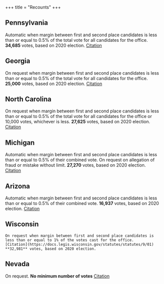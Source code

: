 +++
title = "Recounts"
+++

## Pennsylvania

Automatic when margin between first and second place candidates is less than or equal to 0.5% of the total vote for all candidates for the office. **34,685** votes, based on 2020 election. [Citation](https://govt.westlaw.com/pac/Document/NE079CBD017FB11EA9B799CBCA5DC090C?viewType=FullText&originationContext=documenttoc&transitionType=CategoryPageItem&contextData=(sc.Default)) 

## Georgia

On request when margin between first and second place candidates is less than or equal to 0.5% of the total vote for all candidates for the office. **25,000** votes, based on 2020 election. [Citation](https://law.justia.com/codes/georgia/2022/title-21/chapter-2/article-12/section-21-2-495/) 

## North Carolina

On request when margin between first and second place candidates is less than or equal to 0.5% of the total vote for all candidates for the office or 10,000 votes, whichever is less. **27,625** votes, based on 2020 election. [Citation](https://ncleg.gov/EnactedLegislation/Statutes/PDF/ByArticle/Chapter_163/Article_15A.pdf) 

## Michigan

Automatic when margin between first and second place candidates is less than or equal to 0.5% of their combined vote. On request on allegation of fraud or mistake without limit. **27,270** votes, based on 2020 election. [Citation](https://www.legislature.mi.gov/Laws/MCL?objectName=mcl-168-881) 

## Arizona

Automatic when margin between first and second place candidates is less than or equal to 0.5% of their combined vote.  **16,937** votes, based on 2020 election. [Citation](https://www.azleg.gov/viewdocument/?docName=https://www.azleg.gov/ars/16/00661.htm)

## Wisconsin

	On request when margin between first and second place candidates is less than or equal to 1% of the votes cast for the office. 
	[Citation](https://docs.legis.wisconsin.gov/statutes/statutes/9/01) **32,981** votes, based on 2020 election.

## Nevada

On request. **No minimum number of votes** [Citation](https://www.leg.state.nv.us/Division/Legal/LawLibrary/NRS/NRS-293.html#NRS293Sec403) 
